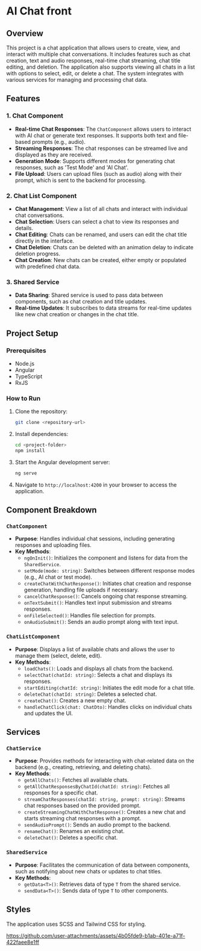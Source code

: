# AI Chat front

## Overview

This project is a chat application that allows users to create, view, and interact with multiple chat conversations. It includes features such as chat creation, text and audio responses, real-time chat streaming, chat title editing, and deletion. The application also supports viewing all chats in a list with options to select, edit, or delete a chat. The system integrates with various services for managing and processing chat data.

## Features

### 1. **Chat Component**
* **Real-time Chat Responses**: The `ChatComponent` allows users to interact with AI chat or generate text responses. It supports both text and file-based prompts (e.g., audio).
* **Streaming Responses**: The chat responses can be streamed live and displayed as they are received.
* **Generation Mode**: Supports different modes for generating chat responses, such as 'Test Mode' and 'AI Chat'.
* **File Upload**: Users can upload files (such as audio) along with their prompt, which is sent to the backend for processing.

### 2. **Chat List Component**
* **Chat Management**: View a list of all chats and interact with individual chat conversations.
* **Chat Selection**: Users can select a chat to view its responses and details.
* **Chat Editing**: Chats can be renamed, and users can edit the chat title directly in the interface.
* **Chat Deletion**: Chats can be deleted with an animation delay to indicate deletion progress.
* **Chat Creation**: New chats can be created, either empty or populated with predefined chat data.

### 3. **Shared Service**
* **Data Sharing**: Shared service is used to pass data between components, such as chat creation and title updates.
* **Real-time Updates**: It subscribes to data streams for real-time updates like new chat creation or changes in the chat title.

## Project Setup

### Prerequisites

* Node.js
* Angular
* TypeScript
* RxJS

### How to Run

1. Clone the repository:

    ```bash
    git clone <repository-url>
    ```

2. Install dependencies:

    ```bash
    cd <project-folder>
    npm install
    ```

3. Start the Angular development server:

    ```bash
    ng serve
    ```

4. Navigate to `http://localhost:4200` in your browser to access the application.

## Component Breakdown

### `ChatComponent`

* **Purpose**: Handles individual chat sessions, including generating responses and uploading files.
* **Key Methods**:
    * `ngOnInit()`: Initializes the component and listens for data from the `SharedService`.
    * `setMode(mode: string)`: Switches between different response modes (e.g., AI chat or test mode).
    * `createChatWithChatResponse()`: Initiates chat creation and response generation, handling file uploads if necessary.
    * `cancelChatResponse()`: Cancels ongoing chat response streaming.
    * `onTextSubmit()`: Handles text input submission and streams responses.
    * `onFileSelected()`: Handles file selection for prompts.
    * `onAudioSubmit()`: Sends an audio prompt along with text input.

### `ChatListComponent`

* **Purpose**: Displays a list of available chats and allows the user to manage them (select, delete, edit).
* **Key Methods**:
    * `loadChats()`: Loads and displays all chats from the backend.
    * `selectChat(chatId: string)`: Selects a chat and displays its responses.
    * `startEditing(chatId: string)`: Initiates the edit mode for a chat title.
    * `deleteChat(chatId: string)`: Deletes a selected chat.
    * `createChat()`: Creates a new empty chat.
    * `handleChatClick(chat: ChatDto)`: Handles clicks on individual chats and updates the UI.

## Services

### `ChatService`
* **Purpose**: Provides methods for interacting with chat-related data on the backend (e.g., creating, retrieving, and deleting chats).
* **Key Methods**:
    * `getAllChats()`: Fetches all available chats.
    * `getAllChatResponsesByChatId(chatId: string)`: Fetches all responses for a specific chat.
    * `streamChatResponses(chatId: string, prompt: string)`: Streams chat responses based on the provided prompt.
    * `createStreamingChatWithChatResponse()`: Creates a new chat and starts streaming chat responses with a prompt.
    * `sendAudioPrompt()`: Sends an audio prompt to the backend.
    * `renameChat()`: Renames an existing chat.
    * `deleteChat()`: Deletes a specific chat.

### `SharedService`
* **Purpose**: Facilitates the communication of data between components, such as notifying about new chats or updates to chat titles.
* **Key Methods**:
    * `getData<T>()`: Retrieves data of type `T` from the shared service.
    * `sendData<T>()`: Sends data of type `T` to other components.

## Styles

The application uses SCSS and Tailwind CSS for styling. 



https://github.com/user-attachments/assets/4b05fde9-b1ab-401e-a71f-422faee8e1ff


